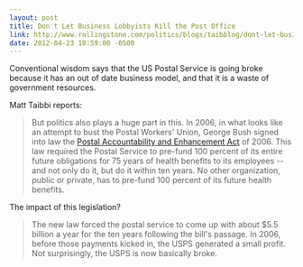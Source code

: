 ```yaml
---
layout: post
title: Don't Let Business Lobbyists Kill the Post Office
link: http://www.rollingstone.com/politics/blogs/taibblog/dont-let-business-lobbyists-kill-the-post-office-20120423
date: 2012-04-23 10:59:00 -0500
---
```


Conventional wisdom says that the US Postal Service is going broke
because it has an out of date business model, and that it is a waste of
government resources.

Matt Taibbi reports:
> But politics also plays a huge part in this. In 2006, in what looks
> like an attempt to bust the Postal Workers' Union, George Bush signed
> into law the [Postal Accountability and Enhancement Act][1] of 2006. This
> law required the Postal Service to pre-fund 100 percent of its entire
> future obligations for 75 years of health benefits to its employees --
> and not only do it, but do it within ten years. No other organization,
> public or private, has to pre-fund 100 percent of its future health
> benefits.

The impact of this legislation?

> The new law forced the postal service to come up with about $5.5
> billion a year for the ten years following the bill's passage. In
> 2006, before those payments kicked in, the USPS generated a small
> profit. Not surprisingly, the USPS is now basically broke.

[1]: http://www.govtrack.us/congress/bills/109/hr6407
